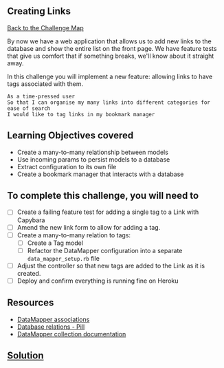 ## Creating Links

[Back to the Challenge Map](00_challenge_map.md)

By now we have a web application that allows us to add new links to the database and show the entire list on the front page. We have feature tests that give us comfort that if something breaks, we'll know about it straight away.

In this challenge you will implement a new feature: allowing links to have tags associated with them.

```
As a time-pressed user
So that I can organise my many links into different categories for ease of search
I would like to tag links in my bookmark manager
```

## Learning Objectives covered

* Create a many-to-many relationship between models
* Use incoming params to persist models to a database
* Extract configuration to its own file
* Create a bookmark manager that interacts with a database

## To complete this challenge, you will need to

- [ ] Create a failing feature test for adding a single tag to a Link with Capybara
- [ ] Amend the new link form to allow for adding a tag.
- [ ] Create a many-to-many relation to tags:
  - [ ] Create a Tag model
  - [ ] Refactor the DataMapper configuration into a separate `data_mapper_setup.rb` file
- [ ] Adjust the controller so that new tags are added to the Link as it is created.
- [ ] Deploy and confirm everything is running fine on Heroku

## Resources

* [DataMapper associations](http://datamapper.org/docs/associations.html)
* [Database relations - Pill](https://github.com/makersacademy/course/blob/master/pills/relational_SQL_DBs.md)
* [DataMapper collection documentation](http://www.rubydoc.info/github/datamapper/dm-core/master/DataMapper/Collection)

## [Solution](solutions/15.md)
